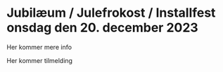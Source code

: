 # Jubilæum / Julefrokost / Installfest onsdag den 20. december 2023

Her kommer mere info

Her kommer tilmelding
